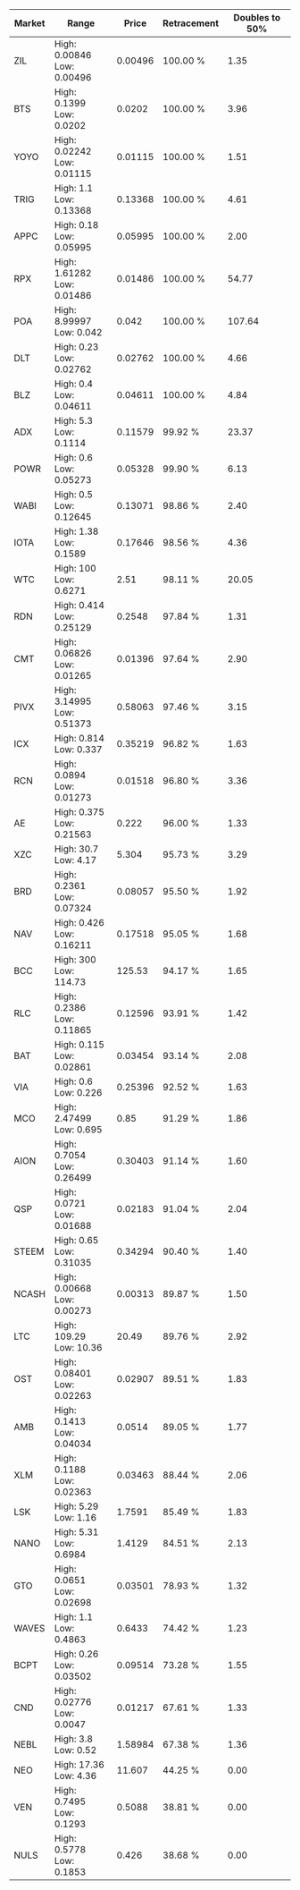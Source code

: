 | Market | Range | Price| Retracement | Doubles to 50% |
| --- | --- | --- | --- | --- |
| ZIL | High: 0.00846<br />Low: 0.00496 | 0.00496 | 100.00 % | 1.35 |
| BTS | High: 0.1399<br />Low: 0.0202 | 0.0202 | 100.00 % | 3.96 |
| YOYO | High: 0.02242<br />Low: 0.01115 | 0.01115 | 100.00 % | 1.51 |
| TRIG | High: 1.1<br />Low: 0.13368 | 0.13368 | 100.00 % | 4.61 |
| APPC | High: 0.18<br />Low: 0.05995 | 0.05995 | 100.00 % | 2.00 |
| RPX | High: 1.61282<br />Low: 0.01486 | 0.01486 | 100.00 % | 54.77 |
| POA | High: 8.99997<br />Low: 0.042 | 0.042 | 100.00 % | 107.64 |
| DLT | High: 0.23<br />Low: 0.02762 | 0.02762 | 100.00 % | 4.66 |
| BLZ | High: 0.4<br />Low: 0.04611 | 0.04611 | 100.00 % | 4.84 |
| ADX | High: 5.3<br />Low: 0.1114 | 0.11579 | 99.92 % | 23.37 |
| POWR | High: 0.6<br />Low: 0.05273 | 0.05328 | 99.90 % | 6.13 |
| WABI | High: 0.5<br />Low: 0.12645 | 0.13071 | 98.86 % | 2.40 |
| IOTA | High: 1.38<br />Low: 0.1589 | 0.17646 | 98.56 % | 4.36 |
| WTC | High: 100<br />Low: 0.6271 | 2.51 | 98.11 % | 20.05 |
| RDN | High: 0.414<br />Low: 0.25129 | 0.2548 | 97.84 % | 1.31 |
| CMT | High: 0.06826<br />Low: 0.01265 | 0.01396 | 97.64 % | 2.90 |
| PIVX | High: 3.14995<br />Low: 0.51373 | 0.58063 | 97.46 % | 3.15 |
| ICX | High: 0.814<br />Low: 0.337 | 0.35219 | 96.82 % | 1.63 |
| RCN | High: 0.0894<br />Low: 0.01273 | 0.01518 | 96.80 % | 3.36 |
| AE | High: 0.375<br />Low: 0.21563 | 0.222 | 96.00 % | 1.33 |
| XZC | High: 30.7<br />Low: 4.17 | 5.304 | 95.73 % | 3.29 |
| BRD | High: 0.2361<br />Low: 0.07324 | 0.08057 | 95.50 % | 1.92 |
| NAV | High: 0.426<br />Low: 0.16211 | 0.17518 | 95.05 % | 1.68 |
| BCC | High: 300<br />Low: 114.73 | 125.53 | 94.17 % | 1.65 |
| RLC | High: 0.2386<br />Low: 0.11865 | 0.12596 | 93.91 % | 1.42 |
| BAT | High: 0.115<br />Low: 0.02861 | 0.03454 | 93.14 % | 2.08 |
| VIA | High: 0.6<br />Low: 0.226 | 0.25396 | 92.52 % | 1.63 |
| MCO | High: 2.47499<br />Low: 0.695 | 0.85 | 91.29 % | 1.86 |
| AION | High: 0.7054<br />Low: 0.26499 | 0.30403 | 91.14 % | 1.60 |
| QSP | High: 0.0721<br />Low: 0.01688 | 0.02183 | 91.04 % | 2.04 |
| STEEM | High: 0.65<br />Low: 0.31035 | 0.34294 | 90.40 % | 1.40 |
| NCASH | High: 0.00668<br />Low: 0.00273 | 0.00313 | 89.87 % | 1.50 |
| LTC | High: 109.29<br />Low: 10.36 | 20.49 | 89.76 % | 2.92 |
| OST | High: 0.08401<br />Low: 0.02263 | 0.02907 | 89.51 % | 1.83 |
| AMB | High: 0.1413<br />Low: 0.04034 | 0.0514 | 89.05 % | 1.77 |
| XLM | High: 0.1188<br />Low: 0.02363 | 0.03463 | 88.44 % | 2.06 |
| LSK | High: 5.29<br />Low: 1.16 | 1.7591 | 85.49 % | 1.83 |
| NANO | High: 5.31<br />Low: 0.6984 | 1.4129 | 84.51 % | 2.13 |
| GTO | High: 0.0651<br />Low: 0.02698 | 0.03501 | 78.93 % | 1.32 |
| WAVES | High: 1.1<br />Low: 0.4863 | 0.6433 | 74.42 % | 1.23 |
| BCPT | High: 0.26<br />Low: 0.03502 | 0.09514 | 73.28 % | 1.55 |
| CND | High: 0.02776<br />Low: 0.0047 | 0.01217 | 67.61 % | 1.33 |
| NEBL | High: 3.8<br />Low: 0.52 | 1.58984 | 67.38 % | 1.36 |
| NEO | High: 17.36<br />Low: 4.36 | 11.607 | 44.25 % | 0.00 |
| VEN | High: 0.7495<br />Low: 0.1293 | 0.5088 | 38.81 % | 0.00 |
| NULS | High: 0.5778<br />Low: 0.1853 | 0.426 | 38.68 % | 0.00 |
